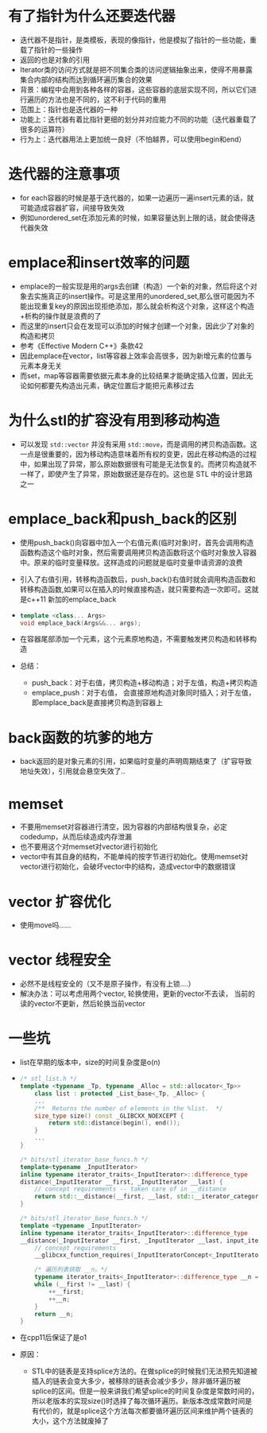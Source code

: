 # 有了指针为什么还要迭代器

- 迭代器不是指针，是类模板，表现的像指针，他是模拟了指针的一些功能，重载了指针的一些操作
- 返回的也是对象的引用
- Iterator类的访问方式就是把不同集合类的访问逻辑抽象出来，使得不用暴露集合内部的结构而达到循环遍历集合的效果
- 背景：编程中会用到各种各样的容器，这些容器的底层实现不同，所以它们进行遍历的方法也是不同的，这不利于代码的重用
- 范围上：指针也是迭代器的一种
- 功能上：迭代器有着比指针更细的划分并对应能力不同的功能（迭代器重载了很多的运算符）
- 行为上：迭代器用法上更加统一良好（不怕越界，可以使用begin和end）



# 迭代器的注意事项

- for each容器的时候是基于迭代器的，如果一边遍历一遍insert元素的话，就可能造成容器扩容，间接导致失效
- 例如unordered_set在添加元素的时候，如果容量达到上限的话，就会使得迭代器失效



# emplace和insert效率的问题

- emplace的一般实现是用的args去创建（构造）一个新的对象，然后将这个对象去实施真正的insert操作。可是这里用的unordered_set,那么很可能因为不能出现重复key的原因出现拒绝添加，那么就会析构这个对象，这样这个构造+析构的操作就是浪费的了
- 而这里的insert只会在发现可以添加的时候才创建一个对象，因此少了对象的构造和拷贝
- 参考《Effective Modern C++》条款42
- 因此emplace在vector，list等容器上效率会高很多，因为新增元素的位置与元素本身无关
- 而set，map等容器需要依据元素本身的比较结果才能确定插入位置，因此无论如何都要先构造出元素，确定位置后才能把元素移过去



# 为什么stl的扩容没有用到移动构造

- 可以发现 `std::vector` 并没有采用 `std::move`，而是调用的拷贝构造函数。这一点是很重要的，因为移动构造意味着所有权的变更，因此在移动构造的过程中，如果出现了异常，那么原始数据很有可能是无法恢复的。而拷贝构造就不一样了，即使产生了异常，原始数据还是存在的。这也是 STL 中的设计思路之一



# emplace_back和push_back的区别

- 使用push_back()向容器中加入一个右值元素(临时对象)时，首先会调用构造函数构造这个临时对象，然后需要调用拷贝构造函数将这个临时对象放入容器中。原来的临时变量释放。这样造成的问题就是临时变量申请资源的浪费

- 引入了右值引用，转移构造函数后，push_back()右值时就会调用构造函数和转移构造函数,如果可以在插入的时候直接构造，就只需要构造一次即可。这就是c++11 新加的emplace_back

- ```cpp
  template <class... Args>
  void emplace_back(Args&&... args);
  ```

- 在容器尾部添加一个元素，这个元素原地构造，不需要触发拷贝构造和转移构造

- 总结：

  - push_back：对于右值，拷贝构造+移动构造；对于左值，构造+拷贝构造
  - emplace_push：对于右值， 会直接原地构造对象同时插入；对于左值，即emplace_back是直接拷贝构造到容器上




# back函数的坑爹的地方

- back返回的是对象元素的引用，如果临时变量的声明周期结束了（扩容导致地址失效），引用就会悬空失效了..



# memset

- 不要用memset对容器进行清空，因为容器的内部结构很复杂，必定codedump，从而后续造成内存泄漏
- 也不要用这个对memset对vector进行初始化
- vector中有其自身的结构，不能单纯的按字节进行初始化。使用memset对vector进行初始化，会破坏vector中的结构，造成vector中的数据错误



# vector 扩容优化

- 使用move吗......



# vector 线程安全

- 必然不是线程安全的（又不是原子操作，有没有上锁....）
- 解决办法：可以考虑用两个vector, 轮换使用，更新的vector不去读， 当前的读的vector不更新，然后轮换当前vector





# 一些坑

- list在早期的版本中，size的时间复杂度是o(n)

- ```cpp
  /* stl_list.h */
  template <typename _Tp, typename _Alloc = std::allocator<_Tp>>
      class list : protected _List_base<_Tp, _Alloc> {
      ...
      /**  Returns the number of elements in the %list.  */
      size_type size() const _GLIBCXX_NOEXCEPT { 
          return std::distance(begin(), end()); 
      }
      ...
  }
  
  /* bits/stl_iterator_base_funcs.h */
  template<typename _InputIterator>
  inline typename iterator_traits<_InputIterator>::difference_type
  distance(_InputIterator __first, _InputIterator __last) {
      // concept requirements -- taken care of in __distance
      return std::__distance(__first, __last, std::__iterator_category(__first));
  }
  
  /* bits/stl_iterator_base_funcs.h */
  template <typename _InputIterator>
  inline typename iterator_traits<_InputIterator>::difference_type
  __distance(_InputIterator __first, _InputIterator __last, input_iterator_tag) {
      // concept requirements
      __glibcxx_function_requires(_InputIteratorConcept<_InputIterator>)
  
      /* 遍历列表获取 __n。*/
      typename iterator_traits<_InputIterator>::difference_type __n = 0;
      while (__first != __last) {
          ++__first;
          ++__n;
      }
      return __n;
  }
  ```

- 在cpp11后保证了是o1

- 原因：

  - STL中的链表是支持splice方法的。在做splice的时候我们无法预先知道被插入的链表会变大多少，被移除的链表会减少多少，除非循环遍历被splice的区间。但是一般来讲我们希望splice的时间复杂度是常数时间的，所以老版本的实现size()时选择了每次循环遍历。新版本改成常数时间是有代价的，就是splice这个方法每次都要循环遍历区间来维护两个链表的大小，这个方法就废掉了